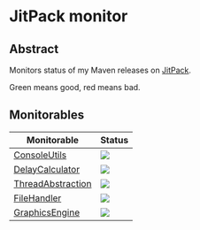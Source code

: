 # JitPack monitor

## Abstract

Monitors status of my Maven releases on [JitPack](https://jitpack.io).

Green means good, red means bad.


## Monitorables

Monitorable|Status
-|-
[ConsoleUtils](https://github.com/KruMF/ConsoleUtils)|[![](https://jitpack.io/v/Krumuvecis/ConsoleUtils.svg)](https://jitpack.io/#Krumuvecis/ConsoleUtils)
[DelayCalculator](https://github.com/KruMF/DelayCalculator)|[![](https://jitpack.io/v/KruMF/DelayCalculator.svg)](https://jitpack.io/#KruMF/DelayCalculator)
[ThreadAbstraction](https://github.com/KruMF/ThreadAbstraction)|[![](https://jitpack.io/v/KruMF/ThreadAbstraction.svg)](https://jitpack.io/#KruMF/ThreadAbstraction)
[FileHandler](https://github.com/KruMF/FileHandler)|[![](https://jitpack.io/v/KruMF/FileHandler.svg)](https://jitpack.io/#KruMF/FileHandler)
[GraphicsEngine](https://github.com/KruMF/GraphicsEngine)|[![](https://jitpack.io/v/KruMF/GraphicsEngine.svg)](https://jitpack.io/#KruMF/GraphicsEngine)
